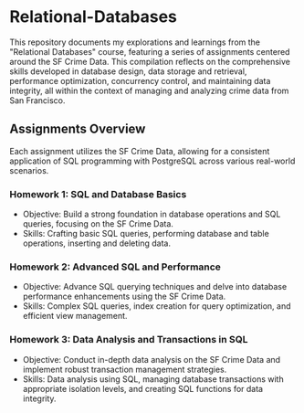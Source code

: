 # Relational-Databases
This repository documents my explorations and learnings from the "Relational Databases" course, featuring a series of assignments centered around the SF Crime Data. This compilation reflects on the comprehensive skills developed in database design, data storage and retrieval, performance optimization, concurrency control, and maintaining data integrity, all within the context of managing and analyzing crime data from San Francisco.

## Assignments Overview
Each assignment utilizes the SF Crime Data, allowing for a consistent application of SQL programming with PostgreSQL across various real-world scenarios.

### Homework 1: SQL and Database Basics
* Objective: Build a strong foundation in database operations and SQL queries, focusing on the SF Crime Data.
* Skills: Crafting basic SQL queries, performing database and table operations, inserting and deleting data.

### Homework 2: Advanced SQL and Performance
* Objective: Advance SQL querying techniques and delve into database performance enhancements using the SF Crime Data.
* Skills: Complex SQL queries, index creation for query optimization, and efficient view management.

### Homework 3: Data Analysis and Transactions in SQL
* Objective: Conduct in-depth data analysis on the SF Crime Data and implement robust transaction management strategies.
* Skills: Data analysis using SQL, managing database transactions with appropriate isolation levels, and creating SQL functions for data integrity.
